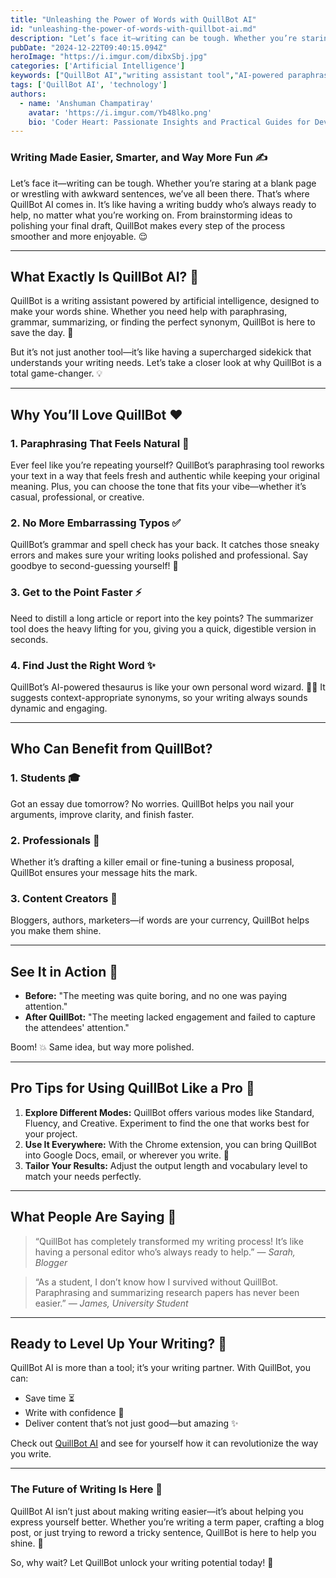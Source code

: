 ```yaml
---
title: "Unleashing the Power of Words with QuillBot AI"
id: "unleashing-the-power-of-words-with-quillbot-ai.md"
description: "Let’s face it—writing can be tough. Whether you’re staring at a blank page or wrestling with awkward sentences, we’ve all been there. That’s where QuillBot AI comes in. It’s like having a writing buddy who’s always ready to help, no matter what you’re working on. From brainstorming ideas to polishing your final draft, QuillBot makes every step of the process smoother and more enjoyable."
pubDate: "2024-12-22T09:40:15.094Z"
heroImage: "https://i.imgur.com/dibxSbj.jpg"
categories: ['Artificial Intelligence']
keywords: ["QuillBot AI","writing assistant tool","AI-powered paraphrasing","grammar and spell check","writing improvement software","best AI writing tools","QuillBot for students","content creation tools","how to use QuillBot","AI for professional writing","summarizing with QuillBot","writing tips and tools","QuillBot Chrome extension","AI for blogging","writing confidently with AI"]
tags: ['QuillBot AI', 'technology']
authors:
  - name: 'Anshuman Champatiray'
    avatar: 'https://i.imgur.com/Yb48lko.png'
    bio: 'Coder Heart: Passionate Insights and Practical Guides for Developers'
---
```


### Writing Made Easier, Smarter, and Way More Fun ✍️

Let’s face it—writing can be tough. Whether you’re staring at a blank page or wrestling with awkward sentences, we’ve all been there. That’s where QuillBot AI comes in. It’s like having a writing buddy who’s always ready to help, no matter what you’re working on. From brainstorming ideas to polishing your final draft, QuillBot makes every step of the process smoother and more enjoyable. 😌

---

## What Exactly Is QuillBot AI? 🤔
QuillBot is a writing assistant powered by artificial intelligence, designed to make your words shine. Whether you need help with paraphrasing, grammar, summarizing, or finding the perfect synonym, QuillBot is here to save the day. 🚀

But it’s not just another tool—it’s like having a supercharged sidekick that understands your writing needs. Let’s take a closer look at why QuillBot is a total game-changer. 💡

---

## Why You’ll Love QuillBot ❤️

### 1. **Paraphrasing That Feels Natural** 🔄
Ever feel like you’re repeating yourself? QuillBot’s paraphrasing tool reworks your text in a way that feels fresh and authentic while keeping your original meaning. Plus, you can choose the tone that fits your vibe—whether it’s casual, professional, or creative.

### 2. **No More Embarrassing Typos** ✅
QuillBot’s grammar and spell check has your back. It catches those sneaky errors and makes sure your writing looks polished and professional. Say goodbye to second-guessing yourself! 🧐

### 3. **Get to the Point Faster** ⚡
Need to distill a long article or report into the key points? The summarizer tool does the heavy lifting for you, giving you a quick, digestible version in seconds.

### 4. **Find Just the Right Word** ✨
QuillBot’s AI-powered thesaurus is like your own personal word wizard. 🧙‍♂️ It suggests context-appropriate synonyms, so your writing always sounds dynamic and engaging.

---

## Who Can Benefit from QuillBot?

### **1. Students** 🎓
Got an essay due tomorrow? No worries. QuillBot helps you nail your arguments, improve clarity, and finish faster.

### **2. Professionals** 💼
Whether it’s drafting a killer email or fine-tuning a business proposal, QuillBot ensures your message hits the mark.

### **3. Content Creators** 🌟
Bloggers, authors, marketers—if words are your currency, QuillBot helps you make them shine.

---

## See It in Action 👀

- **Before:** "The meeting was quite boring, and no one was paying attention."
- **After QuillBot:** "The meeting lacked engagement and failed to capture the attendees' attention."

Boom! 💥 Same idea, but way more polished.

---

## Pro Tips for Using QuillBot Like a Pro 🧠

1. **Explore Different Modes:** QuillBot offers various modes like Standard, Fluency, and Creative. Experiment to find the one that works best for your project.
2. **Use It Everywhere:** With the Chrome extension, you can bring QuillBot into Google Docs, email, or wherever you write. 📧
3. **Tailor Your Results:** Adjust the output length and vocabulary level to match your needs perfectly.

---

## What People Are Saying 💬

> “QuillBot has completely transformed my writing process! It’s like having a personal editor who’s always ready to help.” — *Sarah, Blogger*

> “As a student, I don’t know how I survived without QuillBot. Paraphrasing and summarizing research papers has never been easier.” — *James, University Student*

---

## Ready to Level Up Your Writing? 🚀

QuillBot AI is more than a tool; it’s your writing partner. With QuillBot, you can:
- Save time ⏳
- Write with confidence 💪
- Deliver content that’s not just good—but amazing ✨

Check out [QuillBot AI](https://quillbot.com) and see for yourself how it can revolutionize the way you write.

---

### The Future of Writing Is Here 🌟
QuillBot AI isn’t just about making writing easier—it’s about helping you express yourself better. Whether you’re writing a term paper, crafting a blog post, or just trying to reword a tricky sentence, QuillBot is here to help you shine. 🌙

So, why wait? Let QuillBot unlock your writing potential today! 🎉

